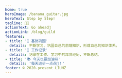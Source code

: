 ```yaml
---
home: true
heroImage: /banana_guitar.jpg
heroText: Step by Step!
tagline: 👩‍💻 
actionText: Go ahead💨
actionLink: /blog/guild
features:
- title: '📑 基础巩固'
  details: 不断学习、巩固自己的前端知识，形成自己的知识体系。
- title: '📑 工作记录'
  details: 记录在工作、学习中的踩坑经历，不断总结。
- title: '📚 今天也要加油呀'
  details: '每天进步一点点👻！'
footer: © 2020-present LIUHZ
---
```

